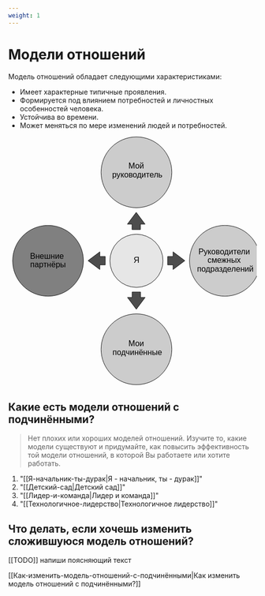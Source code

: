 ```yaml
---
weight: 1
---
```

# Модели отношений
Модель отношений обладает следующими характеристиками:

- Имеет характерные типичные проявления.
- Формируется под влиянием потребностей и личностных особенностей человека.
- Устойчива во времени.
- Может меняться по мере изменений людей и потребностей.

<pre>
 <svg xmlns="http://www.w3.org/2000/svg" width="562" height="562" viewBox="0 0 562 562">
  <!-- Верхний круг -->
  <ellipse cx="281" cy="81" rx="80" ry="80" fill="#ccc" stroke="#000"/>
  <text x="283" y="73" font-family="Helvetica" font-size="18" text-anchor="middle">
    <tspan x="283" dy="0">Мой</tspan>
    <tspan x="283" dy="20">руководитель</tspan>
  </text>

  <!-- Нижний круг -->
  <ellipse cx="281" cy="481" rx="80" ry="80" fill="#ccc" stroke="#000"/>
  <text x="283" y="474" font-family="Helvetica" font-size="18" text-anchor="middle">
    <tspan x="283" dy="0">Мои</tspan>
    <tspan x="283" dy="20">подчинённые</tspan>
  </text>

  <!-- Правый круг -->
  <ellipse cx="481" cy="281" rx="80" ry="80" fill="#ccc" stroke="#000"/>
  <text x="482" y="266" font-family="Helvetica" font-size="18" text-anchor="middle">
    <tspan x="482" dy="0">Руководители</tspan>
    <tspan x="482" dy="20">смежных</tspan>
    <tspan x="482" dy="20">подразделений</tspan>
  </text>

  <!-- Левый круг -->
  <ellipse cx="81" cy="281" rx="80" ry="80" fill="#808080" stroke="#000"/>
  <text x="81" y="276" font-family="Helvetica" font-size="18" text-anchor="middle">
    <tspan x="81" dy="0">Внешние</tspan>
    <tspan x="81" dy="20">партнёры</tspan>
  </text>

  <!-- Центральный круг -->
  <ellipse cx="281" cy="281" rx="60" ry="60" fill="#e6e6e6" stroke="#000"/>
  <text x="281" y="285" font-family="Helvetica" font-size="18" text-anchor="middle">Я</text>

  <!-- Стрелки -->
 <path d="M351.5 290.21V271.21H363.76V260.71L390.5 280.71 363.76 300.71V290.21Z" fill="#4d4d4d" stroke="#000"/>
<path d="M210.5 271.21V290.21H198.24V300.71L171.5 280.71 198.24 260.71V271.21Z" fill="#4d4d4d" stroke="#000"/>
<path d="M290 210.5H271V198.24H260.5L280.5 171.5 300.5 198.24H290V210.5Z" fill="#4d4d4d" stroke="#000"/>
<path d="M271.21 351.5H290.21V363.76H300.71L280.71 390.5 260.71 363.76H271.21V351.5Z" fill="#4d4d4d" stroke="#000"/>
 </svg>
</pre>

## Какие есть модели отношений с подчинёнными?

> Нет плохих или хороших моделей отношений. Изучите то, какие модели существуют и придумайте, как повысить эффективность той модели отношений, в которой Вы работаете или хотите работать.

1. "[[Я-начальник-ты-дурак|Я - начальник, ты - дурак]]"
2. "[[Детский-сад|Детский сад]]"
3. "[[Лидер-и-команда|Лидер и команда]]"
4. "[[Технологичное-лидерство|Технологичное лидерство]]"

## Что делать, если хочешь изменить сложившуюся модель отношений?

[[TODO]] напиши поясняющий текст

[[Как-изменить-модель-отношений-с-подчинёнными|Как изменить модель отношений с подчинёнными?]]
